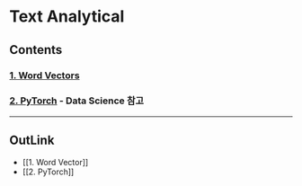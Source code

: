 # Text Analytical

## Contents

### [1. Word Vectors](https://github.com/DOforTU/note-cs/blob/dohyeon/text%20analytical/1.%20Word%20Vector.md)
### [2. PyTorch](https://github.com/DOforTU/note-cs/blob/dohyeon/data%20science/2.%20PyTorch.md) - Data Science 참고

---
## OutLink

- [[1. Word Vector]]
- [[2. PyTorch]]